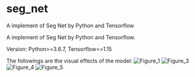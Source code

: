 # seg_net
A implement of Seg Net by Python and Tensorflow

A implement of Seg Net by Python and Tensorflow.

Version: Python>=3.6.7, Tensorflow==1.15

The followings are the visual effects of the model:
![Figure_1](https://user-images.githubusercontent.com/46805048/133088656-95d6e97b-76a0-431c-8eca-59e3ce5d19af.png)
![Figure_3](https://user-images.githubusercontent.com/46805048/133088662-95aea44f-c32e-4e2d-94db-0dd70e068176.png)
![Figure_4](https://user-images.githubusercontent.com/46805048/133088667-5cca13b5-d0e7-4fa8-93f9-cf6164c9393b.png)
![Figure_5](https://user-images.githubusercontent.com/46805048/133088671-34971f10-afba-44b6-a998-0af996f6a8b4.png)
